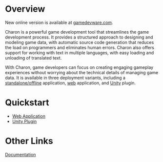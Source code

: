 Overview
========
New online version is available at [gamedevware.com](https://www.gamedevware.com?ref=github).

Charon is a powerful game development tool that streamlines the game development process. 
It provides a structured approach to designing and modeling game data, with automatic source code generation that reduces the load on programmers and eliminates human errors. 
Charon also offers support for working with text in multiple languages, with easy loading and unloading of translated text. 

With Charon, game developers can focus on creating engaging gameplay experiences without worrying about the technical details of managing game data. 
It is available in three deployment variants, including a [standalone/offline](https://gamedevware.github.io/charon/standalone/overview.html) application, [web](https://gamedevware.github.io/charon/web/overview.html) application, and [Unity](https://gamedevware.github.io/charon/unity/overview.html) plugin.

Quickstart
==========
- [Web Application](https://gamedevware.github.io/charon/web/basics.html)
- [Unity Plugin](https://gamedevware.github.io/charon/unity/plugin_installation.html)

Other Links
=============
[Documentation](https://gamedevware.github.io/charon/)
